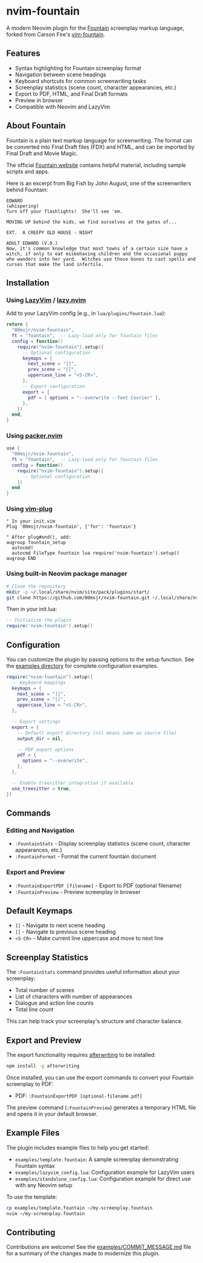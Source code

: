 # nvim-fountain

A modern Neovim plugin for the [Fountain](https://fountain.io/) screenplay markup language, forked from Carson Fire's [vim-fountain](http://www.vim.org/scripts/script.php?script_id=3880).

## Features

- Syntax highlighting for Fountain screenplay format
- Navigation between scene headings
- Keyboard shortcuts for common screenwriting tasks
- Screenplay statistics (scene count, character appearances, etc.)
- Export to PDF, HTML, and Final Draft formats
- Preview in browser
- Compatible with Neovim and LazyVim

## About Fountain

Fountain is a plain text markup language for screenwriting. The format can be converted into Final Draft files (FDX) and HTML, and can be imported by Final Draft and Movie Magic.

The official [Fountain website](https://fountain.io/) contains helpful material, including sample scripts and apps.

Here is an excerpt from Big Fish by John August, one of the screenwriters behind Fountain:

```
EDWARD
(whispering)
Turn off your flashlights!  She'll see 'em.

MOVING UP behind the kids, we find ourselves at the gates of...

EXT.  A CREEPY OLD HOUSE - NIGHT

ADULT EDWARD (V.O.)
Now, it's common knowledge that most towns of a certain size have a witch, if only to eat misbehaving children and the occasional puppy who wanders into her yard.  Witches use those bones to cast spells and curses that make the land infertile.
```

## Installation

### Using [LazyVim](https://github.com/LazyVim/LazyVim) / [lazy.nvim](https://github.com/folke/lazy.nvim)

Add to your LazyVim config (e.g., in `lua/plugins/fountain.lua`):

```lua
return {
  "00msjr/nvim-fountain",
  ft = "fountain",  -- Lazy-load only for fountain files
  config = function()
    require("nvim-fountain").setup({
      -- Optional configuration
      keymaps = {
        next_scene = "]]",
        prev_scene = "[[",
        uppercase_line = "<S-CR>",
      },
      -- Export configuration
      export = {
        pdf = { options = "--overwrite --font Courier" },
      },
    })
  end,
}
```

### Using [packer.nvim](https://github.com/wbthomason/packer.nvim)

```lua
use {
  "00msjr/nvim-fountain",
  ft = "fountain",  -- Lazy-load only for fountain files
  config = function()
    require("nvim-fountain").setup({
      -- Optional configuration
    })
  end
}
```

### Using [vim-plug](https://github.com/junegunn/vim-plug)

```vim
" In your init.vim
Plug '00msjr/nvim-fountain', {'for': 'fountain'}

" After plug#end(), add:
augroup fountain_setup
  autocmd!
  autocmd FileType fountain lua require('nvim-fountain').setup()
augroup END
```

### Using built-in Neovim package manager

```bash
# Clone the repository
mkdir -p ~/.local/share/nvim/site/pack/plugins/start/
git clone https://github.com/00msjr/nvim-fountain.git ~/.local/share/nvim/site/pack/plugins/start/nvim-fountain
```

Then in your init.lua:

```lua
-- Initialize the plugin
require('nvim-fountain').setup()
```

## Configuration

You can customize the plugin by passing options to the setup function. See the [examples directory](./examples/) for complete configuration examples.

```lua
require("nvim-fountain").setup({
  -- Keyboard mappings
  keymaps = {
    next_scene = "]]",
    prev_scene = "[[",
    uppercase_line = "<S-CR>",
  },

  -- Export settings
  export = {
    -- Default export directory (nil means same as source file)
    output_dir = nil,

    -- PDF export options
    pdf = {
      options = "--overwrite",
    },
  },

  -- Enable treesitter integration if available
  use_treesitter = true,
})
```

## Commands

### Editing and Navigation

- `:FountainStats` - Display screenplay statistics (scene count, character appearances, etc.)
- `:FountainFormat` - Format the current fountain document

### Export and Preview

- `:FountainExportPDF [filename]` - Export to PDF (optional filename)
- `:FountainPreview` - Preview screenplay in browser

## Default Keymaps

- `]]` - Navigate to next scene heading
- `[[` - Navigate to previous scene heading
- `<S-CR>` - Make current line uppercase and move to next line

## Screenplay Statistics

The `:FountainStats` command provides useful information about your screenplay:

- Total number of scenes
- List of characters with number of appearances
- Dialogue and action line counts
- Total line count

This can help track your screenplay's structure and character balance.

## Export and Preview

The export functionality requires [afterwriting](https://github.com/ifrost/afterwriting-labs/blob/master/docs/clients.md) to be installed:

```bash
npm install -g afterwriting
```

Once installed, you can use the export commands to convert your Fountain screenplay to PDF:

- PDF: `:FountainExportPDF [optional-filename.pdf]`

The preview command (`:FountainPreview`) generates a temporary HTML file and opens it in your default browser.

## Example Files

The plugin includes example files to help you get started:

- `examples/template.fountain`: A sample screenplay demonstrating Fountain syntax
- `examples/lazyvim_config.lua`: Configuration example for LazyVim users
- `examples/standalone_config.lua`: Configuration example for direct use with any Neovim setup

To use the template:

```bash
cp examples/template.fountain ~/my-screenplay.fountain
nvim ~/my-screenplay.fountain
```

## Contributing

Contributions are welcome! See the [examples/COMMIT_MESSAGE.md](./examples/COMMIT_MESSAGE.md) file for a summary of the changes made to modernize this plugin.
